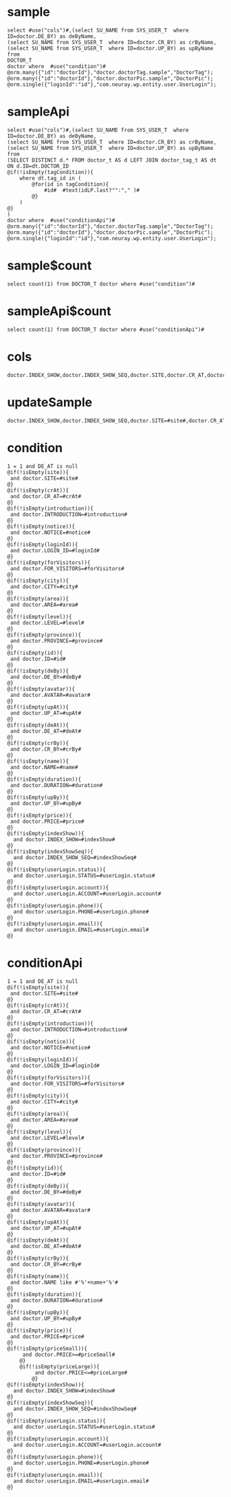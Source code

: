 sample
===

	select #use("cols")#,(select SU_NAME from SYS_USER_T  where ID=doctor.DE_BY) as deByName,
	(select SU_NAME from SYS_USER_T  where ID=doctor.CR_BY) as crByName,
	(select SU_NAME from SYS_USER_T  where ID=doctor.UP_BY) as upByName from 
	DOCTOR_T 
	doctor where  #use("condition")#
	@orm.many({"id":"doctorId"},"doctor.doctorTag.sample","DoctorTag");
	@orm.many({"id":"doctorId"},"doctor.doctorPic.sample","DoctorPic");
	@orm.single({"loginId":"id"},"com.neuray.wp.entity.user.UserLogin");

sampleApi
===

	select #use("cols")#,(select SU_NAME from SYS_USER_T  where ID=doctor.DE_BY) as deByName,
	(select SU_NAME from SYS_USER_T  where ID=doctor.CR_BY) as crByName,
	(select SU_NAME from SYS_USER_T  where ID=doctor.UP_BY) as upByName from 
    (SELECT DISTINCT d.* FROM doctor_t AS d LEFT JOIN doctor_tag_t AS dt ON d.ID=dt.DOCTOR_ID
    @if(!isEmpty(tagCondition)){
        where dt.tag_id in (
            @for(id in tagCondition){
                #id#  #text(idLP.last?"":"," )#
            @}
        )
    @}
    )
	doctor where  #use("conditionApi")#
	@orm.many({"id":"doctorId"},"doctor.doctorTag.sample","DoctorTag");
	@orm.many({"id":"doctorId"},"doctor.doctorPic.sample","DoctorPic");
	@orm.single({"loginId":"id"},"com.neuray.wp.entity.user.UserLogin");


sample$count
===
    select count(1) from DOCTOR_T doctor where #use("condition")#

sampleApi$count
===
    select count(1) from DOCTOR_T doctor where #use("conditionApi")#


cols
===
	doctor.INDEX_SHOW,doctor.INDEX_SHOW_SEQ,doctor.SITE,doctor.CR_AT,doctor.INTRODUCTION,doctor.NOTICE,doctor.LOGIN_ID,doctor.FOR_VISITORS,doctor.CITY,doctor.AREA,doctor.LEVEL,doctor.PROVINCE,doctor.ID,doctor.DE_BY,doctor.AVATAR,doctor.UP_AT,doctor.DE_AT,doctor.CR_BY,doctor.NAME,doctor.DURATION,doctor.UP_BY,doctor.PRICE

updateSample
===

	doctor.INDEX_SHOW,doctor.INDEX_SHOW_SEQ,doctor.SITE=#site#,doctor.CR_AT=#crAt#,doctor.INTRODUCTION=#introduction#,doctor.NOTICE=#notice#,doctor.LOGIN_ID=#loginId#,doctor.FOR_VISITORS=#forVisitors#,doctor.CITY=#city#,doctor.AREA=#area#,doctor.LEVEL=#level#,doctor.PROVINCE=#province#,doctor.ID=#id#,doctor.DE_BY=#deBy#,doctor.AVATAR=#avatar#,doctor.UP_AT=#upAt#,doctor.DE_AT=#deAt#,doctor.CR_BY=#crBy#,doctor.NAME=#name#,doctor.DURATION=#duration#,doctor.UP_BY=#upBy#,doctor.PRICE=#price#

condition
===

	1 = 1 and DE_AT is null
	@if(!isEmpty(site)){
	 and doctor.SITE=#site#
	@}
	@if(!isEmpty(crAt)){
	 and doctor.CR_AT=#crAt#
	@}
	@if(!isEmpty(introduction)){
	 and doctor.INTRODUCTION=#introduction#
	@}
	@if(!isEmpty(notice)){
	 and doctor.NOTICE=#notice#
	@}
	@if(!isEmpty(loginId)){
	 and doctor.LOGIN_ID=#loginId#
	@}
	@if(!isEmpty(forVisitors)){
	 and doctor.FOR_VISITORS=#forVisitors#
	@}
	@if(!isEmpty(city)){
	 and doctor.CITY=#city#
	@}
	@if(!isEmpty(area)){
	 and doctor.AREA=#area#
	@}
	@if(!isEmpty(level)){
	 and doctor.LEVEL=#level#
	@}
	@if(!isEmpty(province)){
	 and doctor.PROVINCE=#province#
	@}
	@if(!isEmpty(id)){
	 and doctor.ID=#id#
	@}
	@if(!isEmpty(deBy)){
	 and doctor.DE_BY=#deBy#
	@}
	@if(!isEmpty(avatar)){
	 and doctor.AVATAR=#avatar#
	@}
	@if(!isEmpty(upAt)){
	 and doctor.UP_AT=#upAt#
	@}
	@if(!isEmpty(deAt)){
	 and doctor.DE_AT=#deAt#
	@}
	@if(!isEmpty(crBy)){
	 and doctor.CR_BY=#crBy#
	@}
	@if(!isEmpty(name)){
	 and doctor.NAME=#name#
	@}
	@if(!isEmpty(duration)){
	 and doctor.DURATION=#duration#
	@}
	@if(!isEmpty(upBy)){
	 and doctor.UP_BY=#upBy#
	@}
	@if(!isEmpty(price)){
	 and doctor.PRICE=#price#
	@}
	@if(!isEmpty(indexShow)){
      and doctor.INDEX_SHOW=#indexShow#
    @}
    @if(!isEmpty(indexShowSeq)){
      and doctor.INDEX_SHOW_SEQ=#indexShowSeq#
    @}
    @if(!isEmpty(userLogin.status)){
      and doctor.userLogin.STATUS=#userLogin.status#
    @}
    @if(!isEmpty(userLogin.account)){
      and doctor.userLogin.ACCOUNT=#userLogin.account#
    @}
    @if(!isEmpty(userLogin.phone)){
      and doctor.userLogin.PHONE=#userLogin.phone#
    @}
    @if(!isEmpty(userLogin.email)){
      and doctor.userLogin.EMAIL=#userLogin.email#
    @}
    
conditionApi
===

	1 = 1 and DE_AT is null
	@if(!isEmpty(site)){
	 and doctor.SITE=#site#
	@}
	@if(!isEmpty(crAt)){
	 and doctor.CR_AT=#crAt#
	@}
	@if(!isEmpty(introduction)){
	 and doctor.INTRODUCTION=#introduction#
	@}
	@if(!isEmpty(notice)){
	 and doctor.NOTICE=#notice#
	@}
	@if(!isEmpty(loginId)){
	 and doctor.LOGIN_ID=#loginId#
	@}
	@if(!isEmpty(forVisitors)){
	 and doctor.FOR_VISITORS=#forVisitors#
	@}
	@if(!isEmpty(city)){
	 and doctor.CITY=#city#
	@}
	@if(!isEmpty(area)){
	 and doctor.AREA=#area#
	@}
	@if(!isEmpty(level)){
	 and doctor.LEVEL=#level#
	@}
	@if(!isEmpty(province)){
	 and doctor.PROVINCE=#province#
	@}
	@if(!isEmpty(id)){
	 and doctor.ID=#id#
	@}
	@if(!isEmpty(deBy)){
	 and doctor.DE_BY=#deBy#
	@}
	@if(!isEmpty(avatar)){
	 and doctor.AVATAR=#avatar#
	@}
	@if(!isEmpty(upAt)){
	 and doctor.UP_AT=#upAt#
	@}
	@if(!isEmpty(deAt)){
	 and doctor.DE_AT=#deAt#
	@}
	@if(!isEmpty(crBy)){
	 and doctor.CR_BY=#crBy#
	@}
	@if(!isEmpty(name)){
	 and doctor.NAME like #'%'+name+'%'# 
	@}
	@if(!isEmpty(duration)){
	 and doctor.DURATION=#duration#
	@}
	@if(!isEmpty(upBy)){
	 and doctor.UP_BY=#upBy#
	@}
	@if(!isEmpty(price)){
	 and doctor.PRICE=#price#
	@}
	@if(!isEmpty(priceSmall)){
    	 and doctor.PRICE>=#priceSmall#
    	@}
    	@if(!isEmpty(priceLarge)){
        	 and doctor.PRICE<=#priceLarge#
        	@}
	@if(!isEmpty(indexShow)){
      and doctor.INDEX_SHOW=#indexShow#
    @}
    @if(!isEmpty(indexShowSeq)){
      and doctor.INDEX_SHOW_SEQ=#indexShowSeq#
    @}
    @if(!isEmpty(userLogin.status)){
      and doctor.userLogin.STATUS=#userLogin.status#
    @}
    @if(!isEmpty(userLogin.account)){
      and doctor.userLogin.ACCOUNT=#userLogin.account#
    @}
    @if(!isEmpty(userLogin.phone)){
      and doctor.userLogin.PHONE=#userLogin.phone#
    @}
    @if(!isEmpty(userLogin.email)){
      and doctor.userLogin.EMAIL=#userLogin.email#
    @}
    

